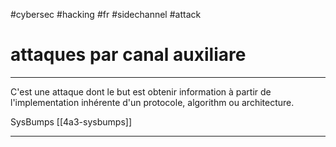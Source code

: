 #cybersec #hacking #fr #sidechannel #attack 
# attaques par canal auxiliare
---
C'est une attaque dont le but est obtenir information à partir de l'implementation inhérente d'un protocole, algorithm ou architecture. 


SysBumps [[4a3-sysbumps]]



---